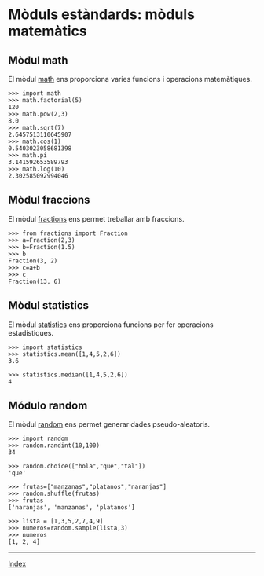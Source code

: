 # Mòduls estàndards: mòduls matemàtics

## Mòdul math

El mòdul [math](https://docs.python.org/3.11/library/math.html) ens proporciona varies funcions i operacions matemàtiques.

	>>> import math
	>>> math.factorial(5)
	120
	>>> math.pow(2,3)
	8.0
	>>> math.sqrt(7)
	2.6457513110645907
	>>> math.cos(1)
	0.5403023058681398
	>>> math.pi
	3.141592653589793
	>>> math.log(10)
	2.302585092994046

## Mòdul fraccions

El mòdul [fractions](https://docs.python.org/3.11/library/fractions.html) ens permet treballar amb fraccions.

	>>> from fractions import Fraction
	>>> a=Fraction(2,3)
	>>> b=Fraction(1.5)
	>>> b
	Fraction(3, 2)
	>>> c=a+b
	>>> c
	Fraction(13, 6)

## Mòdul statistics

El mòdul [statistics](https://docs.python.org/3.11/library/statistics.html) ens proporciona funcions per fer operacions estadístiques.

	>>> import statistics
	>>> statistics.mean([1,4,5,2,6])
	3.6

	>>> statistics.median([1,4,5,2,6])
	4

## Módulo random

El mòdul [random](https://docs.python.org/3.11/library/random.html) ens permet generar dades pseudo-aleatoris.

	>>> import random
	>>> random.randint(10,100)
	34
	
	>>> random.choice(["hola","que","tal"])
	'que'
	
	>>> frutas=["manzanas","platanos","naranjas"]
	>>> random.shuffle(frutas)
	>>> frutas
	['naranjas', 'manzanas', 'platanos']

	>>> lista = [1,3,5,2,7,4,9]
	>>> numeros=random.sample(lista,3)
	>>> numeros
	[1, 2, 4]

	
***
[Index](../../../README.md)



